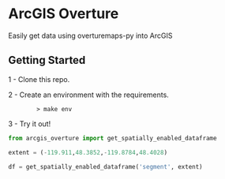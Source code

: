 # ArcGIS Overture

Easily get data using overturemaps-py into ArcGIS

## Getting Started

1 - Clone this repo.

2 - Create an environment with the requirements.
    
```
        > make env
```

3 - Try it out!

``` python
from arcgis_overture import get_spatially_enabled_dataframe

extent = (-119.911,48.3852,-119.8784,48.4028)

df = get_spatially_enabled_dataframe('segment', extent)
```
